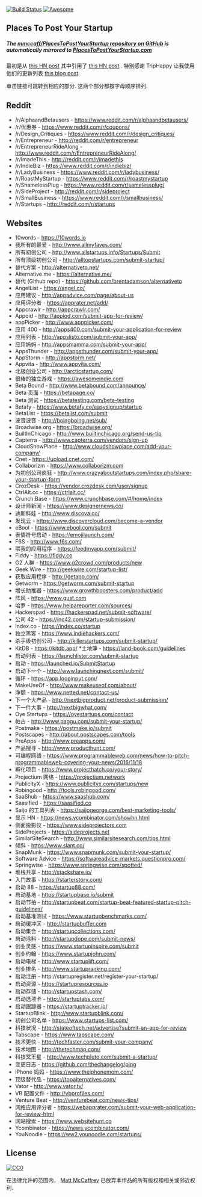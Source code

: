 <div class="github-widget" data-repo="mmccaff/PlacesToPostYourStartup"></div>

[![Build Status](https://travis-ci.org/mmccaff/PlacesToPostYourStartup.svg?branch=master)](https://travis-ci.org/mmccaff/PlacesToPostYourStartup) [![Awesome](https://cdn.rawgit.com/sindresorhus/awesome/d7305f38d29fed78fa85652e3a63e154dd8e8829/media/badge.svg)](https://github.com/sindresorhus/awesome)

## Places To Post Your Startup

##### The [mmccaff/PlacesToPostYourStartup repository on GitHub](https://github.com/mmccaff/PlacesToPostYourStartup) is automatically mirrored to [PlacesToPostYourStartup.com](https://www.placestopostyourstartup.com)

最初是从 [this HN post](https://news.ycombinator.com/item?id=7248460) 其中引用了 [this HN post](https://news.ycombinator.com/item?id=6492109) . 特别感谢 TripHappy 让我使用他们的更新列表 [this blog post](https://triphappy.com/blog/131-startup-directories-to-promote-your-startup/1).

单击链接可跳转到相应的部分. 这两个部分都按字母顺序排列.


## Reddit

* /r/AlphaandBetausers - https://www.reddit.com/r/alphaandbetausers/
* /r/优惠券 - https://www.reddit.com/r/coupons/
* /r/Design_Critiques - https://www.reddit.com/r/design_critiques/
* /r/Entrepreneur - http://reddit.com/r/entrepreneur
* /r/EntrepreneurRideAlong - http://www.reddit.com/r/EntrepreneurRideAlong/
* /r/ImadeThis - http://reddit.com/r/imadethis
* /r/IndieBiz - https://www.reddit.com/r/indiebiz/
* /r/LadyBusiness - https://www.reddit.com/r/ladybusiness/
* /r/RoastMyStartup - https://www.reddit.com/r/roastmystartup
* /r/ShamelessPlug - https://www.reddit.com/r/samelessplug/
* /r/SideProject - http://reddit.com/r/sideproject
* /r/SmallBusiness - https://www.reddit.com/r/smallbusiness/
* /r/Startups - http://reddit.com/r/startups


## Websites

* 10words - https://10words.io
* 我所有的最爱 - http://www.allmyfaves.com/
* 所有初创公司 - http://www.allstartups.info/Startups/Submit
* 所有顶级初创公司 - http://alltopstartups.com/submit-startup/
* 替代方案 - http://alternativeto.net/
* Alternative.me - https://alternative.me/
* 替代 (Github repo) - https://github.com/brentadamson/alternativeto
* AngelList - https://angel.co/
* 应用建议 - http://appadvice.com/page/about-us
* 应用评分者 - https://apprater.net/add/
* Appcrawlr - http://appcrawlr.com/
* Appoid - http://appiod.com/submit-app-for-review/
* appPicker - http://www.apppicker.com/
* 应用 400 - http://apps400.com/submit-your-application-for-review
* 应用列表 - http://appslisto.com/submit-your-app/
* 应用妈妈 - http://appsmamma.com/submit-your-app/
* AppsThunder - http://appsthunder.com/submit-your-app/
* AppStorm - http://appstorm.net/
* Appvita - http://www.appvita.com/
* 北极创业公司 - http://arcticstartup.com/
* 很棒的独立游戏 - https://awesomeindie.com
* Beta Bound - http://www.betabound.com/announce/
* Beta 页面 - https://betapage.co/
* Beta 测试 - https://betatesting.com/beta-testing
* Betafy - https://www.betafy.co/easysignup/startup
* BetaList - https://betalist.com/submit
* 波音波音 - http://boingboing.net/sub/
* Broadwise.org - https://broadwise.org/
* BuiltInChicago - http://www.builtinchicago.org/send-us-tip
* Capterra - http://www.capterra.com/vendors/sign-up
* CloudShowPlace - http://www.cloudshowplace.com/add-your-company/
* Cnet - https://upload.cnet.com/
* Collaborizm - https://www.collaborizm.com
* 为初创公司疯狂 - http://www.crazyaboutstartups.com/index.php/share-your-startup-form
* CrozDesk - https://vendor.crozdesk.com/user/signup
* CtrlAlt.cc - https://ctrlalt.cc/
* Crunch Base - https://www.crunchbase.com/#/home/index
* 设计师新闻 - https://www.designernews.co/
* 迪斯科娃 - http://www.discova.co/
* 发现云 - https://www.discovercloud.com/become-a-vendor
* eBool - https://www.ebool.com/submit
* 表情符号启动 - https://emojilaunch.com/
* F6S - http://www.f6s.com/
* 喂我的应用程序 - https://feedmyapp.com/submit/
* Fiddy - https://fiddy.co
* G2 人群 - https://www.g2crowd.com/products/new
* Geek Wire - http://geekwire.com/startup-list/
* 获取应用程序 - http://getapp.com/
* Getworm - https://getworm.com/submit-startup
* 增长助推器 - https://www.growthboosters.com/product/add
* 阵风 - https://www.gust.com
* 哈罗 - https://www.helpareporter.com/sources/
* Hackerspad - https://hackerspad.net/submit-software/
* 公司 42 - https://inc42.com/startup-submission/
* Index.co - https://index.co/startup
* 独立黑客 - https://www.indiehackers.com/
* 杀手级初创公司 - http://killerstartups.com/submit-startup/
* KitDB - https://kitdb.app/
*土地簿 - https://land-book.com/guidelines
* 启动列表 - https://launchlister.com/submit-startup
* 启动 - https://launched.io/SubmitStartup
* 启动下一个 - http://www.launchingnext.com/submit/
* 循环 - https://app.loopinput.com/
* MakeUseOf - http://www.makeuseof.com/about/
* 净额 - https://www.netted.net/contact-us/
* 下一个大产品 - http://nextbigproduct.net/product-submission/
* 下一件大事 - http://nextbigwhat.com/
* Oye Startups - https://oyestartups.com/contact
* 帕古 - http://www.paggu.com/submit-your-startup/
* Postmake - https://postmake.io/submit
* Postscapes - http://about.postscapes.com/tools
* PreApps - http://www.preapps.com/
* 产品搜寻 - http://www.producthunt.com/
* 可编程网络 - https://www.programmableweb.com/news/how-to-pitch-programmableweb-covering-your-news/2016/11/18
* 孵化项目 - https://www.projecthatch.co/your-story/
* Projectium 网络 - https://projectium.network
* PublicityX - https://www.publicityx.com/startups/new
* Robingood - http://tools.robingood.com/
* SaaShub - https://www.saashub.com/
* Saasified - https://saasified.co
* Saijo 的工具列表 - https://saijogeorge.com/best-marketing-tools/
* 显示 HN - https://news.ycombinator.com/showhn.html
* 侧面投影仪 - https://www.sideprojectors.com
* SideProjects - https://sideprojects.net
* SimilarSiteSearch - http://www.similarsitesearch.com/tips.html
* 倾斜 - https://www.slant.co/
* SnapMunk - https://www.snapmunk.com/submit-your-startup/
* Software Advice - https://softwareadvice-markets.questionpro.com/
* Springwise - https://www.springwise.com/spotted/
* 堆栈共享 - http://stackshare.io/
* 入门故事 - https://starterstory.com/
* 启动 88 - https://startup88.com/
* 启动基地 - https://startupbase.io/submit
* 启动节拍 - http://startupbeat.com/startup-beat-featured-startup-pitch-guidelines/
* 启动基准测试 - https://www.startupbenchmarks.com/
* 启动缓冲区 - http://startupbuffer.com
* 启动集合 - http://startupcollections.com/
* 启动涂料 - http://startupdope.com/submit-news/
* 创业灵感 - https://www.startupinspire.com/submit
* 创业约翰 - https://www.startupjohn.com/
* 启动电梯 - http://www.startuplift.com/
* 创业排名 - http://www.startupranking.com/
* 启动注册 - h​​ttp://startupregister.net/register-your-startup/
* 启动资源 - https://startupresources.io
* 启动存储 - http://startupstash.com/
* 启动选项卡 - http://startuptabs.com/
* 启动跟踪器 - https://startuptracker.io/
* StartupBlink - http://www.startupblink.com/
* 初创公司名单 - https://www.startups-list.com/
* 科技状况 - http://stateoftech.net/advertise?submit-an-app-for-review
* Tabscape - https://www.tapscape.com/
* 技术更快 - http://techfaster.com/submit-your-company/
* 技术地图 - http://thetechmap.com/
* 科技冥王星 - http://www.techpluto.com/submit-a-startup/
* 变更日志 - https://github.com/thechangelog/ping
* iPhone 妈妈 - https://www.theiphonemom.com/
* 顶级替代品 - https://topalternatives.com/
* Vator - http://www.vator.tv/
* VB 配置文件 - http://vbprofiles.com/
* Venture Beat - http://venturebeat.com/news-tips/
* 网络应用评分者 - https://webapprater.com/submit-your-web-application-for-review-html
* 网站搜索 - https://www.websitehunt.co
* Ycombinator - https://news.ycombinator.com/
* YouNoodle - https://ww2.younoodle.com/startups/


## License

[![CC0](https://i.creativecommons.org/p/zero/1.0/88x31.png)](http://creativecommons.org/publicdomain/zero/1.0/)

在法律允许的范围内， [Matt McCaffrey](http://www.mattmccaffrey.com/) 已放弃本作品的所有版权和相关或邻近权利.
